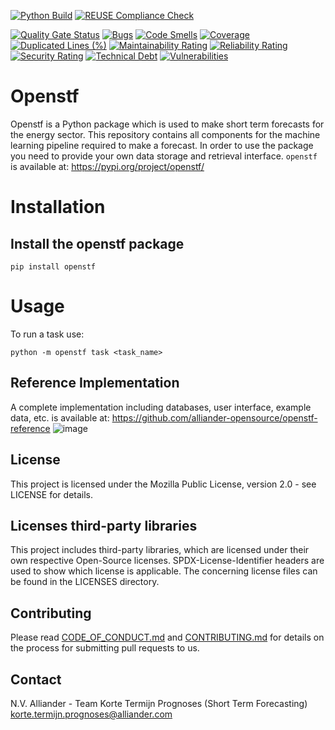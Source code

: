 <!--
SPDX-FileCopyrightText: 2017-2021 Alliander N.V. <korte.termijn.prognoses@alliander.com>

SPDX-License-Identifier: MPL-2.0
-->

<!-- Github Actions badges -->
[![Python Build](https://github.com/alliander-opensource/openstf/actions/workflows/python-build.yaml/badge.svg)](https://github.com/alliander-opensource/openstf/actions/workflows/python-build.yaml)
[![REUSE Compliance Check](https://github.com/alliander-opensource/openstf/actions/workflows/reuse-compliance.yaml/badge.svg)](https://github.com/alliander-opensource/openstf/actions/workflows/reuse-compliance.yaml)
<!-- SonarCloud badges -->
[![Quality Gate Status](https://sonarcloud.io/api/project_badges/measure?project=alliander-opensource_openstf&metric=alert_status)](https://sonarcloud.io/dashboard?id=alliander-opensource_openstf)
[![Bugs](https://sonarcloud.io/api/project_badges/measure?project=alliander-opensource_openstf&metric=bugs)](https://sonarcloud.io/dashboard?id=alliander-opensource_openstf)
[![Code Smells](https://sonarcloud.io/api/project_badges/measure?project=alliander-opensource_openstf&metric=code_smells)](https://sonarcloud.io/dashboard?id=alliander-opensource_openstf)
[![Coverage](https://sonarcloud.io/api/project_badges/measure?project=alliander-opensource_openstf&metric=coverage)](https://sonarcloud.io/dashboard?id=alliander-opensource_openstf)
[![Duplicated Lines (%)](https://sonarcloud.io/api/project_badges/measure?project=alliander-opensource_openstf&metric=duplicated_lines_density)](https://sonarcloud.io/dashboard?id=alliander-opensource_openstf)
[![Maintainability Rating](https://sonarcloud.io/api/project_badges/measure?project=alliander-opensource_openstf&metric=sqale_rating)](https://sonarcloud.io/dashboard?id=alliander-opensource_openstf)
[![Reliability Rating](https://sonarcloud.io/api/project_badges/measure?project=alliander-opensource_openstf&metric=reliability_rating)](https://sonarcloud.io/dashboard?id=alliander-opensource_openstf)
[![Security Rating](https://sonarcloud.io/api/project_badges/measure?project=alliander-opensource_openstf&metric=security_rating)](https://sonarcloud.io/dashboard?id=alliander-opensource_openstf)
[![Technical Debt](https://sonarcloud.io/api/project_badges/measure?project=alliander-opensource_openstf&metric=sqale_index)](https://sonarcloud.io/dashboard?id=alliander-opensource_openstf)
[![Vulnerabilities](https://sonarcloud.io/api/project_badges/measure?project=alliander-opensource_openstf&metric=vulnerabilities)](https://sonarcloud.io/dashboard?id=alliander-opensource_openstf)

# Openstf

Openstf is a Python package which is used to make short term forecasts for the energy sector. This repository contains all components for the machine learning pipeline required to make a forecast. In order to use the package you need to provide your own data storage and retrieval interface. `openstf` is available at: https://pypi.org/project/openstf/

# Installation

## Install the openstf package

```shell
pip install openstf
```

# Usage

To run a task use:

```shell
python -m openstf task <task_name>
```

## Reference Implementation
A complete implementation including databases, user interface, example data, etc. is available at: https://github.com/alliander-opensource/openstf-reference
![image](https://user-images.githubusercontent.com/18208480/127109029-77e09c97-8d06-4158-8789-4c1d5ecede61.png)

## License
This project is licensed under the Mozilla Public License, version 2.0 - see LICENSE for details.

## Licenses third-party libraries
This project includes third-party libraries, which are licensed under their own respective Open-Source licenses. SPDX-License-Identifier headers are used to show which license is applicable. The concerning license files can be found in the LICENSES directory.

## Contributing

Please read [CODE_OF_CONDUCT.md](CODE_OF_CONDUCT.md) and [CONTRIBUTING.md](CONTRIBUTING.md) for details on the process for submitting pull requests to us. 

## Contact

N.V. Alliander - Team Korte Termijn Prognoses (Short Term Forecasting) <korte.termijn.prognoses@alliander.com>
